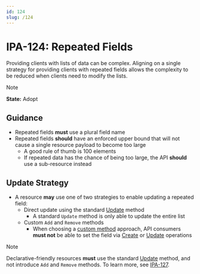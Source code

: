 ```yaml
---
id: 124
slug: /124
---
```


# IPA-124: Repeated Fields

Providing clients with lists of data can be complex. Aligning on a single
strategy for providing clients with repeated fields allows the complexity to be
reduced when clients need to modify the lists.

> [!NOTE]  
> **State:** Adopt

## Guidance

- Repeated fields **must** use a plural field name
- Repeated fields **should** have an enforced upper bound that will not cause a
  single resource payload to become too large
  - A good rule of thumb is 100 elements
  - If repeated data has the chance of being too large, the API **should** use a
    sub-resource instead

## Update Strategy

- A resource **may** use one of two strategies to enable updating a repeated
  field:
  - Direct update using the standard [Update](0107.md) method
    - A standard `Update` method is only able to update the entire list
  - Custom `Add` and `Remove` methods
    - When choosing a [custom method](0109.md) approach, API consumers **must
      not** be able to set the field via [Create](0106.md) or [Update](0107.md)
      operations

> [!NOTE]  
> Declarative-friendly resources **must** use the standard [Update](0107.md)
> method, and not introduce `Add` and `Remove` methods. To learn more, see
> [IPA-127](0127.md).
